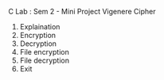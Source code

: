 C Lab : Sem 2 - Mini Project 
Vigenere Cipher
1. Explaination
2. Encryption
3. Decryption
4. File encryption
5. File decryption
6. Exit
